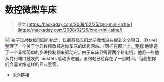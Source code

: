 # 数控微型车床

> 原文:[https://hackaday.com/2008/02/25/cnc-mini-lathe/](https://hackaday.com/2008/02/25/cnc-mini-lathe/)

![](../Images/2470dcd7c8c7813a1f8d2430e4265c1c.png)
鉴于我对数控项目的执念，我很奇怪我们之前竟然没有提到[这个](http://www.dakeng.com/lathe.html)项目。[Dave]整理了一个关于他的数控改装迷你车床的优秀网站。(同样在那个[上，我有](http://biobug.org/machine-shop/))他建造了一个非常简单的步进控制器来驱动它。由于车床只需要两个轴电机，他用一些他从并行端口触发的 mosfets 驱动步进器。该网站已经存在了一段时间，但我想你们会喜欢像这样的经典黑客。

*   [永久链接](http://www.dakeng.com/lathe.html)